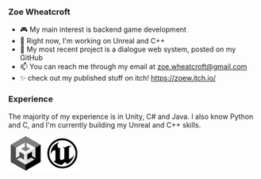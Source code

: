 ### Zoe Wheatcroft

- 🎮 My main interest is backend game development
- 🌱 Right now, I'm working on Unreal and C++
- 💬 My most recent project is a dialogue web system, posted on my GitHub
- 📫 You can reach me through my email at zoe.wheatcroft@gmail.com  
- ✨ check out my published stuff on itch! https://zoew.itch.io/

### Experience 
The majority of my experience is in Unity, C# and Java. I also know Python and C, and I'm currently building my Unreal and C++ skills. 

<img src = "https://github.com/ZoeWheatcroft/ZoeWheatcroft/blob/main/UnityLogo.png" width = "70" /> <img src = "https://github.com/ZoeWheatcroft/ZoeWheatcroft/blob/main/UnrealLogo.png" width = "70" />
